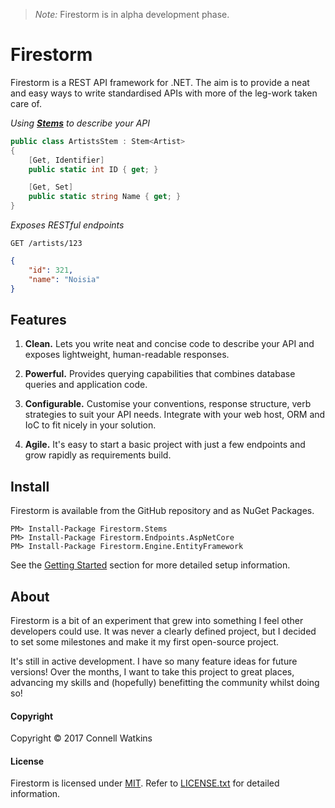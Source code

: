 > *Note:* Firestorm is in alpha development phase.

# Firestorm

Firestorm is a REST API framework for .NET. The aim is to provide a neat and easy ways to write standardised APIs with more of the leg-work taken care of.

_Using **[Stems]()** to describe your API_

```csharp
public class ArtistsStem : Stem<Artist>
{
    [Get, Identifier]
    public static int ID { get; }

    [Get, Set]
    public static string Name { get; }
}
```

_Exposes RESTful endpoints_

```
GET /artists/123
```
```json
{
    "id": 321,
    "name": "Noisia"
}
```

## Features

1. **Clean.** Lets you write neat and concise code to describe your API and exposes lightweight, human-readable responses.

2. **Powerful.** Provides querying capabilities that combines database queries and application code.

3. **Configurable.** Customise your conventions, response structure, verb strategies to suit your API needs. Integrate with your web host, ORM and IoC to fit nicely in your solution.

4. **Agile.** It's easy to start a basic project with just a few endpoints and grow rapidly as requirements build.

## Install

Firestorm is available from the GitHub repository and as NuGet Packages.

```
PM> Install-Package Firestorm.Stems
PM> Install-Package Firestorm.Endpoints.AspNetCore
PM> Install-Package Firestorm.Engine.EntityFramework
```

See the [Getting Started]() section for more detailed setup information.

## About

Firestorm is a bit of an experiment that grew into something I feel other developers could use. It was never a clearly defined project, but I decided to set some milestones and make it my first open-source project.

It's still in active development. I have so many feature ideas for future versions! Over the months, I want to take this project to great places, advancing my skills and (hopefully) benefitting the community whilst doing so!

#### Copyright
Copyright © 2017 Connell Watkins

#### License
Firestorm is licensed under [MIT](). Refer to [LICENSE.txt]() for detailed information.
